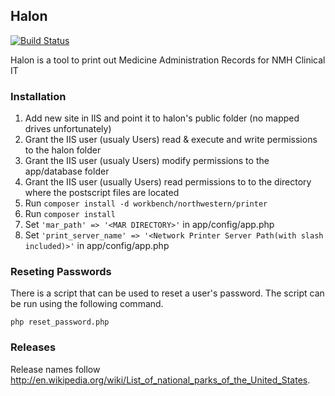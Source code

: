 ## Halon

[![Build Status](https://travis-ci.org/NUBIC/halon.png)](https://travis-ci.org/NUBIC/halon)

Halon is a tool to print out Medicine Administration Records for NMH Clinical IT

### Installation

1. Add new site in IIS and point it to halon's public folder (no mapped drives unfortunately)
2. Grant the IIS user (usualy Users) read & execute and write permissions to the halon folder
3. Grant the IIS user (usualy Users) modify permissions to the app/database folder
4. Grant the IIS user (usually Users) read permissions to to the directory where the postscript files are located
5. Run `composer install -d workbench/northwestern/printer`
6. Run `composer install`
7. Set `'mar_path' => '<MAR DIRECTORY>'` in app/config/app.php
8. Set `'print_server_name' => '<Network Printer Server Path(with slash included)>'` in app/config/app.php

### Reseting Passwords

There is a script that can be used to reset a user's password. The script can be run using the following command.

`php reset_password.php`

### Releases

Release names follow http://en.wikipedia.org/wiki/List_of_national_parks_of_the_United_States.
